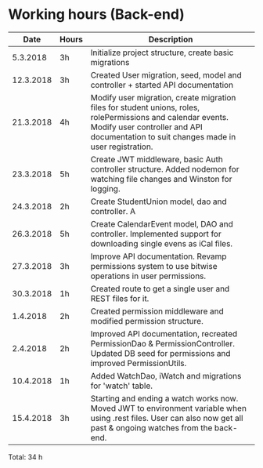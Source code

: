 # Working hours (Back-end)

| Date      | Hours | Description                                                                                                                                                                                           |
| --------- | ----- | ----------------------------------------------------------------------------------------------------------------------------------------------------------------------------------------------------- |
| 5.3.2018  | 3h    | Initialize project structure, create basic migrations                                                                                                                                                 |
| 12.3.2018 | 3h    | Created User migration, seed, model and controller + started API documentation                                                                                                                        |
| 21.3.2018 | 4h    | Modify user migration, create migration files for student unions, roles, rolePermissions and calendar events. Modify user controller and API documentation to suit changes made in user registration. |
| 23.3.2018 | 5h    | Create JWT middleware, basic Auth controller structure. Added nodemon for watching file changes and Winston for logging.                                                                              |
| 24.3.2018 | 2h    | Create StudentUnion model, dao and controller. A                                                                                                                                                      | dded API documentation for student union route and created some REST files for testing the StudentUnion endpoint. |
| 26.3.2018 | 5h    | Create CalendarEvent model, DAO and controller. Implemented support for downloading single evens as iCal files.                                                                                       |
| 27.3.2018 | 3h    | Improve API documentation. Revamp permissions system to use bitwise operations in user permissions.                                                                                                   |
| 30.3.2018 | 1h    | Created route to get a single user and REST files for it.                                                                                                                                             |
| 1.4.2018  | 2h    | Created permission middleware and modified permission structure.                                                                                                                                      |
| 2.4.2018  | 2h    | Improved API documentation, recreated PermissionDao & PermissionController. Updated DB seed for permissions and improved PermissionUtils.                                                             |
| 10.4.2018 | 1h | Added WatchDao, iWatch and migrations for 'watch' table. |
| 15.4.2018 | 3h | Starting and ending a watch works now. Moved JWT to environment variable when using .rest files. User can also now get all past & ongoing watches from the back-end. |

Total: 34 h